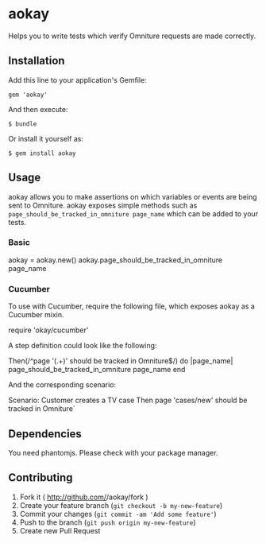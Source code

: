 aokay
=====

Helps you to write tests which verify Omniture requests are made correctly.

Installation
------------

Add this line to your application's Gemfile:

    gem 'aokay'

And then execute:

    $ bundle

Or install it yourself as:

    $ gem install aokay

Usage
-----

aokay allows you to make assertions on which variables or events are being sent to Omniture. aokay exposes simple methods such as `page_should_be_tracked_in_omniture page_name` which can be added to your tests.

### Basic

  aokay = aokay.new()
  aokay.page_should_be_tracked_in_omniture page_name

### Cucumber

To use with Cucumber, require the following file, which exposes aokay as a Cucumber mixin.

require 'okay/cucumber'

A step definition could look like the following:

  Then(/^page '(.+)' should be tracked in Omniture$/) do |page_name|
    page_should_be_tracked_in_omniture page_name
  end

And the corresponding scenario:

  Scenario: Customer creates a TV case
    Then page 'cases/new' should be tracked in Omniture`

Dependencies
------------

You need phantomjs. Please check with your package manager.

Contributing
------------

1. Fork it ( http://github.com/<my-github-username>/aokay/fork )
2. Create your feature branch (`git checkout -b my-new-feature`)
3. Commit your changes (`git commit -am 'Add some feature'`)
4. Push to the branch (`git push origin my-new-feature`)
5. Create new Pull Request
